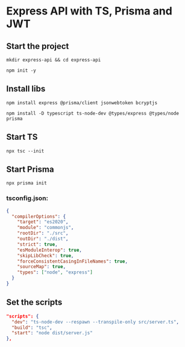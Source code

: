 # Express API with TS, Prisma and JWT

## Start the project

```shell
mkdir express-api && cd express-api
```

```shell
npm init -y
```

## Install libs

```shell
npm install express @prisma/client jsonwebtoken bcryptjs
```

```shell
npm install -D typescript ts-node-dev @types/express @types/node prisma
```
## Start TS

```shell
npx tsc --init
```

## Start Prisma

```shell
npx prisma init
```

### tsconfig.json:

```json
{
  "compilerOptions": {
    "target": "es2020",
    "module": "commonjs",
    "rootDir": "./src",
    "outDir": "./dist",
    "strict": true,
    "esModuleInterop": true,
    "skipLibCheck": true,
    "forceConsistentCasingInFileNames": true,
    "sourceMap": true,
    "types": ["node", "express"]
  }
}
```

## Set the scripts

```json
"scripts": {
  "dev": "ts-node-dev --respawn --transpile-only src/server.ts",
  "build": "tsc",
  "start": "node dist/server.js"
},
```
